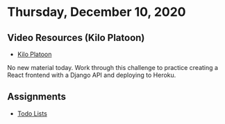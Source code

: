 # Thursday, December 10, 2020
## Video Resources (Kilo Platoon)
* [Kilo Platoon](https://www.youtube.com/playlist?list=PLu0CiQ7bzwESaHc5FZKQfh6KyOh_0OEtG)

No new material today. Work through this challenge to practice creating a React frontend with a Django API and deploying to Heroku.

## Assignments
- [Todo Lists](https://github.com/mikeplatoon/to-do-lists)
